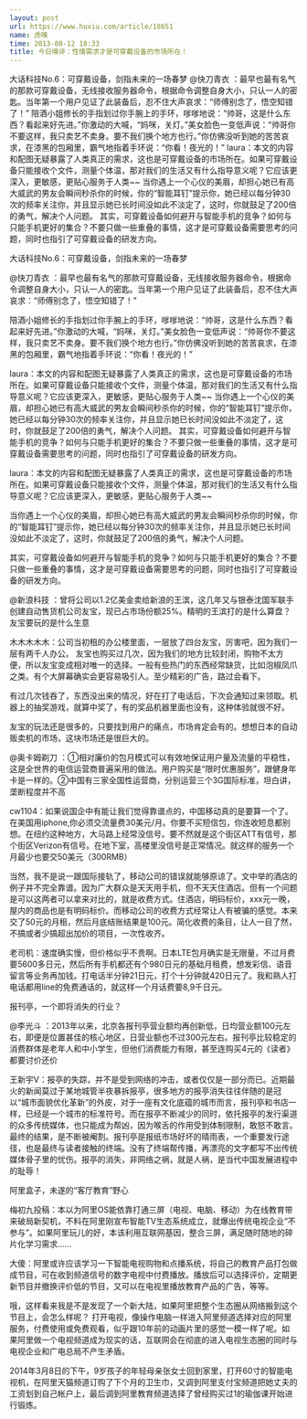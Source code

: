 ```yaml
---
layout: post
url: https://www.huxiu.com/article/18651
name: 虎嗅
time: 2013-08-12 18:33
title: 今日嗅评：性情需求才是可穿戴设备的市场所在！
---
```

大话科技No.6：可穿戴设备，剑指未来的一场春梦 @快刀青衣 ：最早也最有名气的那款可穿戴设备，无线接收服务器命令，根据命令调整自身大小，只认一人的密匙。当年第一个用户见证了此装备后，忍不住大声哀求：“师傅别念了，悟空知错了！” 陪酒小姐修长的手指划过你手腕上的手环，嗲嗲地说：“帅哥，这是什么东西？看起来好先进。”你激动的大喊，“妈咪，关灯。”美女脸色一变低声说：“帅哥你不要这样，我只卖艺不卖身。要不我们换个地方也行。”你仿佛没听到她的苦苦哀求，在漆黑的包厢里，霸气地指着手环说：“你看！夜光的！” laura：本文的内容和配图无疑暴露了人类真正的需求，这也是可穿戴设备的市场所在。如果可穿戴设备只能接收个文件，测量个体温，那对我们的生活又有什么指导意义呢？它应该更深入，更敏感，更贴心服务于人类~~ 当你遇上一个心仪的美眉，却担心她已有高大威武的男友会瞬间秒杀你的时候，你的“智能耳钉”提示你，她已经以每分钟30次的频率关注你，并且显示她已长时间没如此不淡定了，这时，你就鼓足了200倍的勇气，解决个人问题。 其实，可穿戴设备如何避开与智能手机的竞争？如何与只能手机更好的集合？不要只做一些重叠的事情，这才是可穿戴设备需要思考的问题，同时也指引了可穿戴设备的研发方向。

大话科技No.6：可穿戴设备，剑指未来的一场春梦

@快刀青衣 ：最早也最有名气的那款可穿戴设备，无线接收服务器命令，根据命令调整自身大小，只认一人的密匙。当年第一个用户见证了此装备后，忍不住大声哀求：“师傅别念了，悟空知错了！”

陪酒小姐修长的手指划过你手腕上的手环，嗲嗲地说：“帅哥，这是什么东西？看起来好先进。”你激动的大喊，“妈咪，关灯。”美女脸色一变低声说：“帅哥你不要这样，我只卖艺不卖身。要不我们换个地方也行。”你仿佛没听到她的苦苦哀求，在漆黑的包厢里，霸气地指着手环说：“你看！夜光的！”

laura：本文的内容和配图无疑暴露了人类真正的需求，这也是可穿戴设备的市场所在。如果可穿戴设备只能接收个文件，测量个体温，那对我们的生活又有什么指导意义呢？它应该更深入，更敏感，更贴心服务于人类~~ 当你遇上一个心仪的美眉，却担心她已有高大威武的男友会瞬间秒杀你的时候，你的“智能耳钉”提示你，她已经以每分钟30次的频率关注你，并且显示她已长时间没如此不淡定了，这时，你就鼓足了200倍的勇气，解决个人问题。 其实，可穿戴设备如何避开与智能手机的竞争？如何与只能手机更好的集合？不要只做一些重叠的事情，这才是可穿戴设备需要思考的问题，同时也指引了可穿戴设备的研发方向。

laura：本文的内容和配图无疑暴露了人类真正的需求，这也是可穿戴设备的市场所在。如果可穿戴设备只能接收个文件，测量个体温，那对我们的生活又有什么指导意义呢？它应该更深入，更敏感，更贴心服务于人类~~

当你遇上一个心仪的美眉，却担心她已有高大威武的男友会瞬间秒杀你的时候，你的“智能耳钉”提示你，她已经以每分钟30次的频率关注你，并且显示她已长时间没如此不淡定了，这时，你就鼓足了200倍的勇气，解决个人问题。

其实，可穿戴设备如何避开与智能手机的竞争？如何与只能手机更好的集合？不要只做一些重叠的事情，这才是可穿戴设备需要思考的问题，同时也指引了可穿戴设备的研发方向。

@新浪科技 ：曾将公司以1.2亿美金卖给新浪的王滨，这几年又与银泰沈国军联手创建自动售货机公司友宝，现已占市场份额25%。精明的王滨打的是什么算盘？友宝要玩的是什么生意

木木木木木：公司当初租的办公楼里面，一层放了四台友宝，厉害吧，因为我们一层有两千人办公。 友宝也购买过几次，因为我们的地方比较封闭，购物不太方便，所以友宝变成相对唯一的选择。一般有些热门的东西经常缺货，比如泡椒凤爪之类。有个大屏幕确实会更容易吸引人。至少精彩的广告，路过会看下。

有过几次钱吞了，东西没出来的情况，好在打了电话后，下次会通知过来领取。机器上的抽奖游戏，就算中奖了，有的奖品机器里面也没有，这种体验就很不好。

友宝的玩法还是很多的，只要找到用户的痛点，市场肯定会有的。想想日本的自动贩卖机的市场，这块市场还是很巨大的。

@奥卡姆剃刀 ：①相对廉价的包月模式可以有效地保证用户量及流量的平稳性，这是全世界的电信运营商普遍采用的做法。用户购买是“限时优惠服务”，跟健身年卡是一样的。②中国有三家全国性运营商，分别运营三个3G国际标准，坦白讲，垄断程度并不高

cw1104：如果说国企中有能让我们觉得靠谱点的，中国移动真的是要算一个了。在美国用iphone,你必须交流量费30美元/月。你要不买短信包，你连收短息都别想。在纽约这种地方，大马路上经常没信号。要不然就是这个街区ATT有信号，那个街区Verizon有信号。在地下室，高楼里没信号是正常情况。就这样的服务一个月最少也要交50美元（300RMB）

当然，我不是说一跟国际接轨了，移动公司的错误就能够原谅了。文中举的酒店的例子并不完全靠谱。因为广大群众是天天用手机，但不天天住酒店。但有一个问题是可以这两者可以拿来对比的，就是收费方式。住酒店，明码标价，xxx元一晚，屋内的商品也是有明码标价。而移动公司的收费方式经常让人有被骗的感觉。本来交了50元的月租，然后月底结账结果是100元。简化收费的条目，让人一目了然，不搞或者少搞超出加价的项目，一次性收齐。

老司机：速度确实慢，但价格似乎不贵啊。日本LTE包月确实是无限量，不过月费要5600多日元，然后所有手机都还有个980日元的基础月租费，想发彩信、语音留言等业务再加钱。打电话半分钟21日元，打个十分钟就420日元了。我和熟人打电话都用line的免费通话的，就这样一个月话费要8,9千日元。

报刊亭，一个即将消失的行业？

@李光斗 ：2013年以来，北京各报刊亭营业额均再创新低，日均营业额100元左右，即便是位置甚佳的核心地区，日营业额也不过300元左右。报刊亭比较稳定的消费群体是老年人和中小学生，但他们消费能力有限，甚至连购买4元的《读者》都要讨价还价

王新宇V：报亭的失踪，并不是受到网络的冲击，或者仅仅是一部分而已。近期最火的新闻莫过于某地城管半夜暴拆报亭，很多地方的报亭消失往往伴随的是冠以“城市面貌优化革新”的外皮，对于一座有文化底蕴的城市而言，报刊亭和书店一样，已经是一个城市的标准符号。而在报亭不断减少的同时，依托报亭的发行渠道的众多传统媒体，也只能成为帮凶，因为喉舌的作用受到体制限制，敢怒不敢言。最终的结果，是不断被阉割。报刊亭是报纸市场好坏的晴雨表，一个重要发行途径，也是最终与读者接触的终端。没有了终端帮传播，再漂亮的文字都写不出传统媒体骨子里的忧伤。报亭的消失，非网络之祸，就是人祸，是当代中国发展进程中的耻辱！

阿里盒子，未遂的“客厅教育”野心

梅初九投稿：本以为阿里OS能依靠打通三屏（电视、电脑、移动）为在线教育带来破局新契机，不料在阿里刚宣布智能TV生态系统成立，就爆出传统电视企业“不参与”。如果阿里玩儿的好，本该利用互联网基因，整合三屏，满足随时随地的碎片化学习需求……

大傻：阿里或许应该学习一下智能电视购物和点播系统，将自己的教育产品打包做成节目，可在收到频道信号的数字电视中付费播放。播放后可以选择评价，定期更新节目并撤换评价低的节目，又可以在电视里播放教育产品的广告，等等。

哦，这样看来我是不是发现了一个新大陆，如果阿里把整个生态圈从网络搬到这个节目上，会怎么样呢？ 打开电视，像操作电脑一样进入阿里频道选择对应的阿里服务，付费使用或免费观看，似乎跟10年前的动画片里的感觉一模一样了呢。如果阿里做一个电视频道成为现实的话，互联网会在彻底的进入电视生态圈的同时与电视企业和广电总局不产生矛盾。

2014年3月8日的下午，9岁孩子的年轻母亲张女士回到家里，打开60寸的智能电视机，在阿里天猫频道订购了下个月的卫生巾，又调到阿里支付宝频道把她丈夫的工资划到自己帐户上，最后调到阿里教育频道选择了曾经购买过1的瑜伽课开始进行锻炼。

